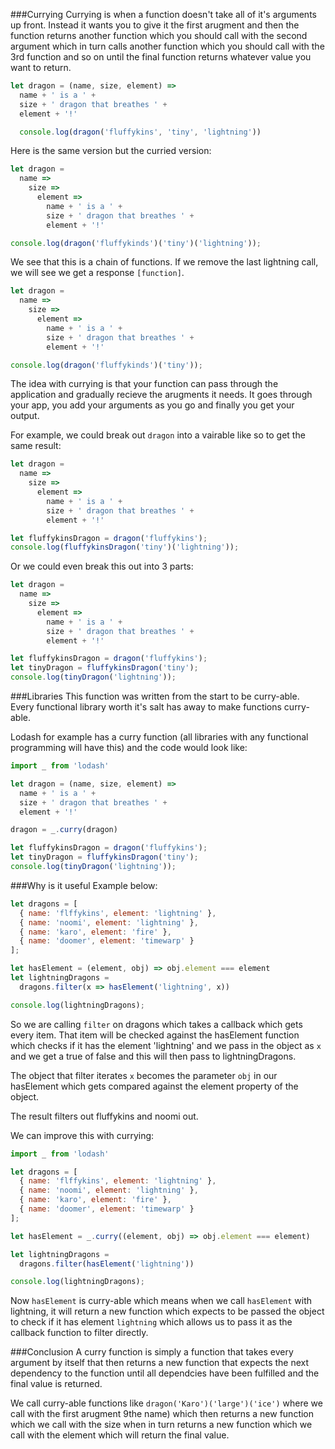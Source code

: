 ###Currying
Currying is when a function doesn't take all of it's arguments up front. Instead it wants you to give it the first arugment and then the function returns another function which you should call with the second argument which in turn calls another function which you should call with the 3rd function and so on until the final function returns whatever value you want to return.

```javascript {cmd="node"}
let dragon = (name, size, element) =>
  name + ' is a ' +
  size + ' dragon that breathes ' +
  element + '!'

  console.log(dragon('fluffykins', 'tiny', 'lightning'))
```

Here is the same version but the curried version:

```javascript {cmd="node"}
let dragon =
  name =>
    size =>
      element =>
        name + ' is a ' +
        size + ' dragon that breathes ' +
        element + '!'

console.log(dragon('fluffykinds')('tiny')('lightning'));
```
We see that this is a chain of functions. If we remove the last lightning call, we will see we get a response `[function]`.

```javascript {cmd="node"}
let dragon =
  name =>
    size =>
      element =>
        name + ' is a ' +
        size + ' dragon that breathes ' +
        element + '!'

console.log(dragon('fluffykinds')('tiny'));
```

The idea with currying is that your function can pass through the application and gradually recieve the arugments it needs. It goes through your app, you add your arguments as you go and finally you get your output.

For example, we could break out `dragon` into a vairable like so to get the same result:

```javascript {cmd="node"}
let dragon =
  name =>
    size =>
      element =>
        name + ' is a ' +
        size + ' dragon that breathes ' +
        element + '!'

let fluffykinsDragon = dragon('fluffykins');
console.log(fluffykinsDragon('tiny')('lightning'));
```

Or we could even break this out into 3 parts:

```javascript {cmd="node"}
let dragon =
  name =>
    size =>
      element =>
        name + ' is a ' +
        size + ' dragon that breathes ' +
        element + '!'

let fluffykinsDragon = dragon('fluffykins');
let tinyDragon = fluffykinsDragon('tiny');
console.log(tinyDragon('lightning'));
```

###Libraries
This function was written from the start to be curry-able. Every functional library worth it's salt has away to make functions curry-able.

Lodash for example has a curry function (all libraries with any functional programming will have this) and the code would look like:

```javascript {cmd="node"}
import _ from 'lodash'

let dragon = (name, size, element) =>
  name + ' is a ' +
  size + ' dragon that breathes ' +
  element + '!'

dragon = _.curry(dragon)

let fluffykinsDragon = dragon('fluffykins');
let tinyDragon = fluffykinsDragon('tiny');
console.log(tinyDragon('lightning'));
```

###Why is it useful
Example below:
```javascript {cmd="node"}
let dragons = [
  { name: 'flffykins', element: 'lightning' },
  { name: 'noomi', element: 'lightning' },
  { name: 'karo', element: 'fire' },
  { name: 'doomer', element: 'timewarp' }
];

let hasElement = (element, obj) => obj.element === element
let lightningDragons =
  dragons.filter(x => hasElement('lightning', x))

console.log(lightningDragons);

```

So we are calling `filter` on dragons which takes a callback which gets every item. That item will be checked against the hasElement function which checks if it has the element 'lightning' and we pass in the object as `x` and we get a true of false and this will then pass to lightningDragons.

The object that filter iterates `x` becomes the parameter `obj` in our hasElement which gets compared against the element property of the object.

The result filters out fluffykins and noomi out.

We can improve this with currying:

```javascript {cmd="node"}
import _ from 'lodash'

let dragons = [
  { name: 'flffykins', element: 'lightning' },
  { name: 'noomi', element: 'lightning' },
  { name: 'karo', element: 'fire' },
  { name: 'doomer', element: 'timewarp' }
];

let hasElement = _.curry((element, obj) => obj.element === element)

let lightningDragons =
  dragons.filter(hasElement('lightning'))

console.log(lightningDragons);

```
Now `hasElement` is curry-able which means when we call `hasElement` with lightning, it will return a new function which expects to be passed the object to check if it has element `lightning` which allows us to pass it as the callback function to filter directly.

###Conclusion
A curry function is simply a function that takes every argument by itself that then returns a new function that expects the next dependency to the function until all dependcies have been fulfilled and the final value is returned.

We call curry-able functions like `dragon('Karo')('large')('ice')` where we call with the first arugment 9the name) which then returns a new function which we call with the size when in turn returns a new function which we call with the element which will return the final value.
